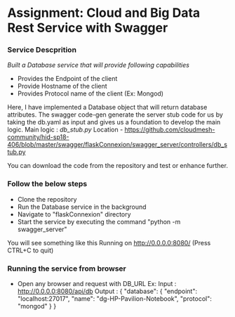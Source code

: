 # Assignment: Cloud and Big Data Rest Service with Swagger

### Service Descprition

*Built a Database service that will provide following capabilities* 

* Provides the Endpoint of the client
* Provide Hostname of the client
* Provides Protocol name of the client (Ex: Mongod)

Here, I have implemented a Database object that will return database attributes.
The swagger code-gen generate the server stub code for us by taking the 
db.yaml as input and gives us a foundation to develop the main logic.
Main logic : *db_stub.py*
Location - 
https://github.com/cloudmesh-community/hid-sp18-406/blob/master/swagger/flaskConnexion/swagger_server/controllers/db_stub.py


You can download the code from the repository and test or enhance further.

### Follow the below steps

* Clone the repository
* Run the Database service in the background
* Navigate to "flaskConnexion" directory 
* Start the service by executing the command "python -m swagger_server"

You will see something like this 
Running on http://0.0.0.0:8080/ (Press CTRL+C to quit)


### Running the service from browser


* Open any browser and request with DB_URL
Ex:
Input : http://0.0.0.0:8080/api/db
Output :
{
  "database": {
    "endpoint": "localhost:27017",
    "name": "dg-HP-Pavilion-Notebook",
    "protocol": "mongod"
  }
}





